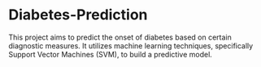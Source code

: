 # Diabetes-Prediction
This project aims to predict the onset of diabetes based on certain diagnostic measures. It utilizes machine learning techniques, specifically Support Vector Machines (SVM), to build a predictive model.
